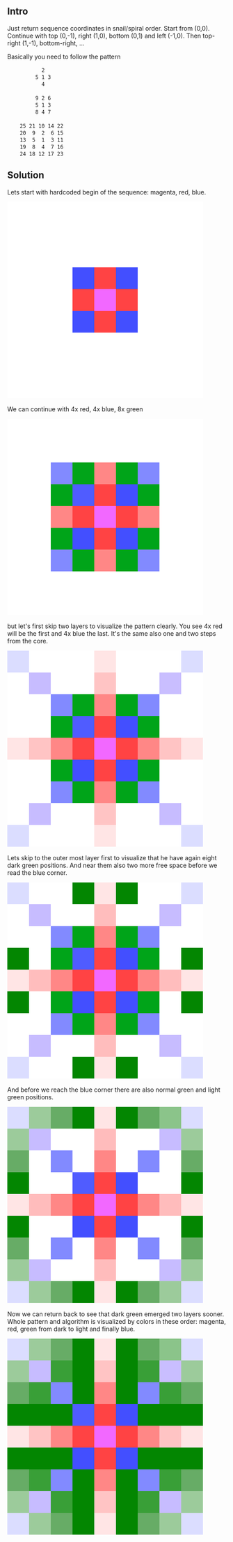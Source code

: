 Intro
-----
Just return sequence coordinates in snail/spiral order. Start 
from  (0,0). Continue with top (0,-1), right (1,0), bottom (0,1) and 
left (-1,0). Then top-right (1,-1), bottom-right, ...

Basically you need to follow the pattern

````
           2
         5 1 3
           4  

         9 2 6
         5 1 3
         8 4 7

    25 21 10 14 22
    20  9  2  6 15
    13  5  1  3 11
    19  8  4  7 16
    24 18 12 17 23

````

Solution
--------
Lets start with hardcoded begin of the sequence: magenta, red, blue.

![3x3](./vis-3x3.png)

We can continue with 4x red, 4x blue, 8x green

![5x5](./vis-5x5.png)

but let's first skip two layers to visualize the pattern clearly. You 
see 4x red will be the first and 4x blue the last. It's the same also
one and two steps from the core.

![9x9-a](./vis-9x9-a.png)

Lets skip to the outer most layer first to visualize that he have again
eight dark green positions. And near them also two more free space
before we read the blue corner.

![9x9-b](./vis-9x9-b.png)

And before we reach the blue corner there are also normal green and
light green positions.

![9x9-c](./vis-9x9-c.png)

Now we can return back to see that dark green emerged two layers sooner.
Whole pattern and algorithm is visualized by colors in these order:
magenta, red, green from dark to light and finally blue.

![9x9](./vis-9x9.png)
